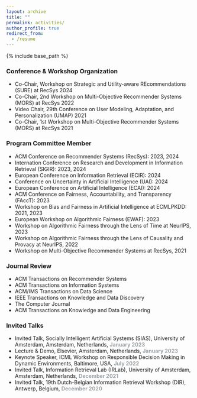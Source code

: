 ```yaml
---
layout: archive
title: ""
permalink: activities/
author_profile: true
redirect_from:
  - /resume
---
```


{% include base_path %}

### Conference & Workshop Organization

<!-- * <span style='color:rgb(156,161,165);font-weight: bold;'>September 2024:</span> Co-Chair, Workshop on Strategic and Utility-aware REcommendations (SURE) at RecSys 2024 -->
* Co-Chair, Workshop on Strategic and Utility-aware REcommendations (SURE) at RecSys 2024
* Co-Chair, 2nd Workshop on Multi-Objective Recommender Systems (MORS) at RecSys 2022
* Video Chair, 29th Conference on User Modeling, Adaptation, and Personalization (UMAP) 2021
* Co-Chair, 1st Workshop on Multi-Objective Recommender Systems (MORS) at RecSys 2021

### Program Committee Member
* ACM Conference on Recommender Systems (RecSys): 2023, 2024
* Internation Conference on Research and Development in Information Retrieval (SIGIR): 2023, 2024
* European Conference on Information Retrieval (ECIR): 2024
* Conference on Uncertainty in Artificial Intelligence (UAI): 2024
* European Conference on Artificial Intelligence (ECAI): 2024
* ACM Conference on Fairness, Accountability, and Transparency (FAccT): 2023
* Workshop on Bias and Fairness in Artificial Intelligence at ECMLPKDD: 2021, 2023
* European Workshop on Algorithmic Fairness (EWAF): 2023
* Workshop on Algorithmic Fairness through the Lens of Time at NeurIPS, 2023
* Workshop on Algorithmic Fairness through the Lens of Causality and Provacy at NeurIPS, 2022 
* Workshop on Multi-Objective Recommender Systems at RecSys, 2021 

### Journal Review
* ACM Transactions on Recommender Systems
* ACM Transactions on Information Systems
* ACM/IMS Transactions on Data Science
* IEEE Transactions on Knowledge and Data Discovery
* The Computer Journal
* ACM Transactions on Knowledge and Data Engineering

### Invited Talks
* Invited Talk, Socially Intelligent Artificial Systems (SIAS), University of Amsterdam, Amsterdam, Netherlands, <span style='color:rgb(156,161,165);font-weight: bold;'>January 2023</span>
* Lecture & Demo, Elsevier, Amsterdam, Netherlands, <span style='color:rgb(156,161,165);font-weight: bold;'>January 2023</span>
* Keynote Speaker, ICML Workshop on Responsible Decision Making in Dynamic Environments, Baltimore, USA, <span style='color:rgb(156,161,165);font-weight: bold;'>July 2022</span>
* Invited Talk, Information Retrieval Lab (IRLab), University of Amsterdam, Amsterdam, Netherlands, <span style='color:rgb(156,161,165);font-weight: bold;'>December 2021</span>
* Invited Talk, 19th Dutch-Belgian Information Retrieval Workshop (DIR), Antwerp, Belgium, <span style='color:rgb(156,161,165);font-weight: bold;'>December 2020</span>
